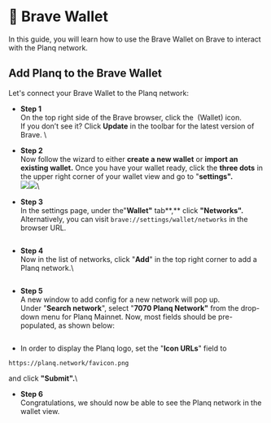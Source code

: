 # 🦁 Brave Wallet

In this guide, you will learn how to use the Brave Wallet on Brave to interact with the Planq network.

## Add Planq to the Brave Wallet

Let's connect your Brave Wallet to the Planq network:

* **Step 1** \
  On the top right side of the Brave browser, click the <img src="../.gitbook/assets/brave-wallet.png" alt="" data-size="line"> (Wallet) icon. \
  If you don’t see it? Click **Update** in the toolbar for the latest version of Brave. \

* **Step 2**\
  Now follow the wizard to either **create a new wallet** or **import an existing wallet.** Once you have your wallet ready, click the **three dots** in the upper right corner of your wallet view and go to "**settings".** \
  ![](<../.gitbook/assets/welcome page.png>)![](../.gitbook/assets/brave-go-to-settings.png)\

* **Step 3**\
  In the settings page, under the"**Wallet"** tab**,** click **"Networks".**  Alternatively, you can visit `brave://settings/wallet/networks` in the browser URL.

<figure><img src="../.gitbook/assets/brave-settings.png" alt=""><figcaption></figcaption></figure>

* **Step 4**\
  Now in the list of networks, click "**Add**" in the top right corner to add a Planq network.\


<figure><img src="../.gitbook/assets/brave-rename-network.png" alt=""><figcaption></figcaption></figure>

* **Step 5**\
  A new window to add config for a new network will pop up. \
  Under "**Search network**", select "**7070  Planq Network"** from the drop-down menu for Planq Mainnet.  Now, most fields should be pre-populated, as shown below:

<figure><img src="../.gitbook/assets/2023-01-04 screenshot 072452@2x.png" alt=""><figcaption></figcaption></figure>

* In order to display the Planq logo, set the "**Icon URLs**" field to[ ](https://planq.network/favicon.png)

```
https://planq.network/favicon.png
```

and click **"Submit".**\


* **Step 6**\
  Congratulations, we should now be able to see the Planq network in the wallet view.&#x20;

<figure><img src="../.gitbook/assets/1-brave-wallet.png" alt=""><figcaption></figcaption></figure>





